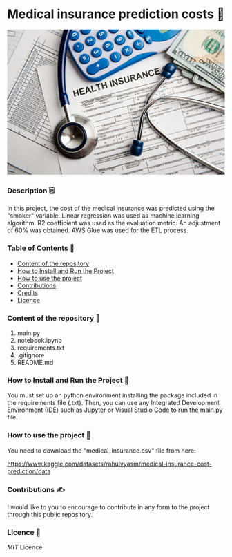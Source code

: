 # **Medical insurance prediction costs**  📘
![database with api](img/medical_insurance.jpg)

### **Description**  🗒️

In this project, the cost of the medical insurance was
predicted using the "smoker" variable.
Linear regression was used as
machine learning algorithm.
R2 coefficient was used as the
evaluation metric.
An adjustment of 60% was obtained.
AWS Glue was used for the ETL
process.

### **Table of Contents**  📑

- [Content of the repository](#content-of-the-repository)
- [How to Install and Run the Project](#how-to-install-and-run-the-project)
- [How to use the project](#how-to-use-the-project)
- [Contributions](#Contributions)
- [Credits](#credits)
- [Licence](#Licence)

### **Content of the repository**  🔡

1. main.py
2. notebook.ipynb
3. requirements.txt
4. .gitignore
3. README.md

### **How to Install and Run the Project**  🏃

You must set up an python environment installing the package included in the requirements file (.txt). Then, you can use any Integrated Development Environment (IDE) such as Jupyter or Visual Studio Code to run the
main.py file.


### **How to use the project**  📂

You need to download the "medical_insurance.csv" file from here:

https://www.kaggle.com/datasets/rahulvyasm/medical-insurance-cost-prediction/data

### **Contributions**  ✍️

I would like to you to encourage to contribute in any form to the project through this public repository. 


### **Licence**  👮

*MIT* Licence

 
